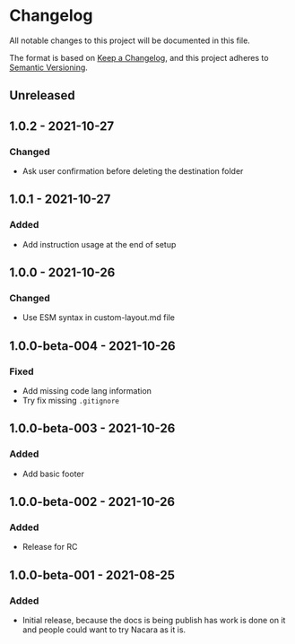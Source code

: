 # Changelog
All notable changes to this project will be documented in this file.

The format is based on [Keep a Changelog](https://keepachangelog.com/en/1.0.0/),
and this project adheres to [Semantic Versioning](https://semver.org/spec/v2.0.0.html).

## Unreleased

## 1.0.2 - 2021-10-27

### Changed

* Ask user confirmation before deleting the destination folder

## 1.0.1 - 2021-10-27

### Added

* Add instruction usage at the end of setup

## 1.0.0 - 2021-10-26

### Changed

* Use ESM syntax in custom-layout.md file

## 1.0.0-beta-004 - 2021-10-26

### Fixed

* Add missing code lang information
* Try fix missing `.gitignore`

## 1.0.0-beta-003 - 2021-10-26

### Added

* Add basic footer

## 1.0.0-beta-002 - 2021-10-26

### Added

* Release for RC

## 1.0.0-beta-001 - 2021-08-25

### Added

* Initial release, because the docs is being publish has work is done on it and people could want to try Nacara as it is.
